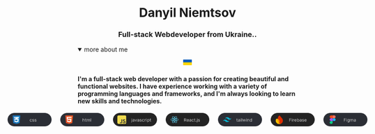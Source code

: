 <h1 align="center">Danyil Niemtsov</h1> 
<h3 align="center">Full-stack Webdeveloper from Ukraine..</h3>


<details open>
  <summary>more about me</summary>
  <p align="center"><img  style="width:4%;" src="./images/ukraine-flag-icon.svg"/></P>

#### I'm a full-stack web developer with a passion for creating beautiful and functional websites. I have experience working with a variety of programming languages and frameworks, and I'm always looking to learn new skills and technologies.



</details>



<p align="center" style="display: flex; justify-content: center;">
<img style="width: 20%; margin: 0 10px;" src="./images/css.svg"/>
<img style="width: 20%; margin: 0 10px;" src="./images/html.svg"/>
<img style="width: 20%; margin: 0 10px;" src="./images/javascript.svg"/>
<img style="width: 20%; margin: 0 10px;" src="./images/reactjs.svg"/>
<img style="width: 20%; margin: 0 10px;" src="./images/tailwind.svg"/>
<img style="width: 20%; margin: 0 10px;" src="./images/Firebase.svg"/>
<img style="width: 20%; margin: 0 10px;" src="./images/Figma.svg"/>
</p>




